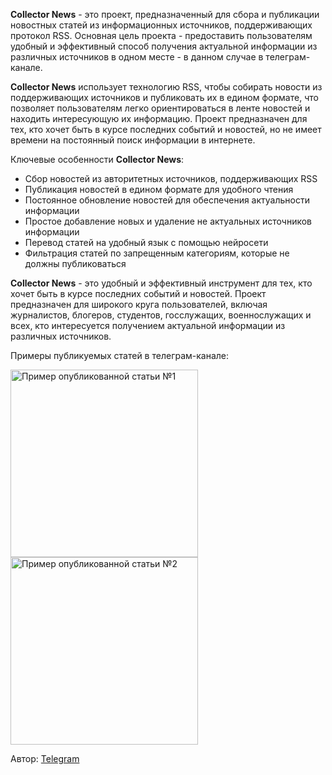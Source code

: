 <p><b>Collector News</b> - это проект, предназначенный для сбора и публикации новостных статей из информационных источников, поддерживающих протокол RSS. Основная цель проекта - предоставить пользователям удобный и эффективный способ получения актуальной информации из различных источников в одном месте - в данном случае в телеграм-канале.</p>

<p><b>Collector News</b> использует технологию RSS, чтобы собирать новости из поддерживающих источников и публиковать их в едином формате, что позволяет пользователям легко ориентироваться в ленте новостей и находить интересующую их информацию. Проект предназначен для тех, кто хочет быть в курсе последних событий и новостей, но не имеет времени на постоянный поиск информации в интернете.</p>

<p>Ключевые особенности <b>Collector News</b>:</p>
<ul>
    <li>Сбор новостей из авторитетных источников, поддерживающих RSS</li>
    <li>Публикация новостей в едином формате для удобного чтения</li>
    <li>Постоянное обновление новостей для обеспечения актуальности информации</li>
    <li>Простое добавление новых и удаление не актуальных источников информации</li>
    <li>Перевод статей на удобный язык с помощью нейросети</li>
    <li>Фильтрация статей по запрещенным категориям, которые не должны публиковаться</li>
</ul>

<p><b>Collector News</b> - это удобный и эффективный инструмент для тех, кто хочет быть в курсе последних событий и новостей. Проект предназначен для широкого круга пользователей, включая журналистов, блогеров, студентов, госслужащих, военнослужащих и всех, кто интересуется получением актуальной информации из различных источников.</p>

<p>Примеры публикуемых статей в телеграм-канале:</p>

<img src="https://github.com/user-attachments/assets/9e3cbad5-f669-4c77-8f00-28599113aebd" width="300" title="Пример опубликованной статьи №1" alt="Пример опубликованной статьи №1" />
<img src="https://github.com/user-attachments/assets/055ffb12-ae83-432c-8fcc-b70132cf0430" width="300" title="Пример опубликованной статьи №2" alt="Пример опубликованной статьи №2" />

<p>Автор: <a href="https://t.me/comex_1">Telegram</a></p>
